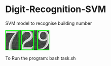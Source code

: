 # Digit-Recognition-SVM
SVM model to recognise building number

![digit](./output/DetectedArea01.jpg)



To Run the program:
bash task.sh
